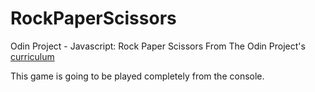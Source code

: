 # RockPaperScissors

Odin Project - Javascript: Rock Paper Scissors
 From The Odin Project's [curriculum](https://www.theodinproject.com/courses/web-development-101/lessons/rock-paper-scissors)

This game is going to be played completely from the console.